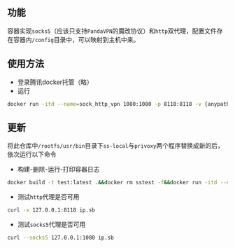 ## 功能
容器实现`socks5`（应该只支持`PandaVPN`的魔改协议）和`http`双代理，配置文件存在容器内`/config`目录中，可以映射到主机中来。
## 使用方法
- 登录腾讯docker托管（略）
- 运行
```bash
docker run -itd --name=sock_http_vpn 1080:1080 -p 8118:8118 -v {anypath}:/config ccr.ccs.tencentyun.com/btzry/socks_http_proxy:latest
```

## 更新
将此仓库中`/rootfs/usr/bin`目录下`ss-local`与`privoxy`两个程序替换成新的后，依次运行以下命令
- 构建-删除-运行-打印容器日志
```bash
docker build -t test:latest .&&docker rm sstest -f&&docker run -itd --name=sstest -p 1080:1080 -p 8118:8118 -v /tmp/config:/config test:2&&docker logs sstest
```
- 测试`http`代理是否可用
```bash
curl -x 127.0.0.1:8118 ip.sb
```
- 测试`socks5`代理是否可用
```bash
curl --socks5 127.0.0.1:1080 ip.sb
```
